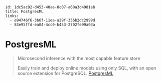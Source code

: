 ```
id: 1dc5ac92-d453-40ae-8c07-a60a3d4981eb
title: PostgresML
links:
  - e94746f6-3b6f-11ea-a29f-336b2dc2999d
  - 83e95ffd-ea04-4cc0-b453-2702fe99a03a
```

# PostgresML

> Microsecond inference with the
> most capable feature store
>
> Easily train and deploy online models using only SQL, with an open source
> extension for PostgreSQL.
> [PostgresML][1]

[1]: https://postgresml.org/
